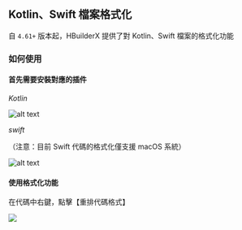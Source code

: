 ## Kotlin、Swift 檔案格式化

自 `4.61+` 版本起，HBuilderX 提供了對 Kotlin、Swift 檔案的格式化功能

### 如何使用

#### 首先需要安裝對應的插件

*Kotlin*

![alt text](https://web-ext-storage.dcloud.net.cn/hx/uts_hybrid/image.png)

*swift*

（注意：目前 Swift 代碼的格式化僅支援 macOS 系統）

![alt text](https://web-ext-storage.dcloud.net.cn/hx/uts_hybrid/plugin_uts_dev_ios.png)

#### 使用格式化功能

在代碼中右鍵，點擊【重排代碼格式】

![](https://web-ext-storage.dcloud.net.cn/hx/doc/3.jpg)
